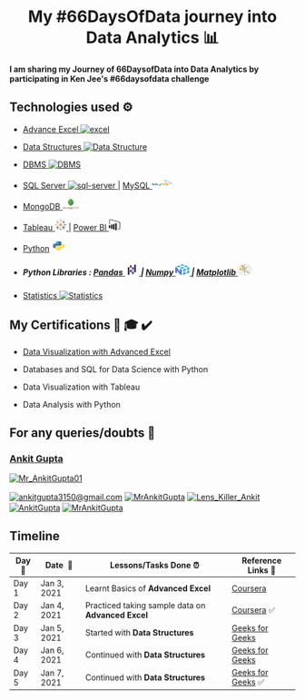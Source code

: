 <h1 align="center">My #66DaysOfData journey into Data Analytics 📊</h1>

**I am sharing my Journey of 66DaysofData into Data Analytics by participating in Ken Jee's #66daysofdata challenge** 

## Technologies used ⚙️

* <a href="https://coursera.org/share/064db4645159df788ad0b31abebf1556">Advance Excel</a><a href="https://coursera.org/share/064db4645159df788ad0b31abebf1556" target="_blank" rel="noreferrer"> <img src="https://raw.githubusercontent.com/mrankitgupta/66DaysOfData/60139fb461ef56a19afd68ea4094f6069f27ce49/icons8-microsoft-excel%20(1).svg" alt="excel" width="25" height="25"/> </a>

* <a href="https://www.javatpoint.com/data-structure-tutorial">Data Structures</a><a href="https://www.javatpoint.com/data-structure-tutorial" target="_blank" rel="noreferrer"> <img src="https://raw.githubusercontent.com/mrankitgupta/66DaysOfData/c8c040f1c85d921db317152567f331354446286a/data-line-4.svg" alt="Data Structure" width="25" height="25"/> </a>

* <a href="https://www.javatpoint.com/dbms-tutorial">DBMS</a><a href="https://www.javatpoint.com/dbms-tutorial" target="_blank" rel="noreferrer"> <img src="https://raw.githubusercontent.com/mrankitgupta/66DaysOfData/c8c040f1c85d921db317152567f331354446286a/data-base-11.svg" alt="DBMS" width="25" height="25"/> </a>

* <a href="https://www.microsoft.com/en-us/sql-server">SQL Server</a><a href="https://www.microsoft.com/en-us/sql-server" target="_blank" rel="noreferrer"> <a href="https://www.microsoft.com/en-us/sql-server" target="_blank"> <img src="https://www.svgrepo.com/show/303229/microsoft-sql-server-logo.svg" alt="sql-server" width="28" height="22"/> </a>  |
<a href="https://www.mysql.com/">MySQL</a><a href="https://www.mysql.com/" target="_blank"> <img src="https://raw.githubusercontent.com/devicons/devicon/master/icons/mysql/mysql-original-wordmark.svg" alt="mysql" width="35" height="20"/> </a>  
* <a href="https://www.mongodb.com/">MongoDB</a><a href="https://www.mongodb.com/" target="_blank" rel="noreferrer"> <img src="https://raw.githubusercontent.com/devicons/devicon/master/icons/mongodb/mongodb-original-wordmark.svg" alt="mongodb" width="30" height="20"/> </a>

* <a href="https://www.tableau.com/">Tableau</a><a href="https://www.tableau.com/" target="_blank" rel="noreferrer"> <img src="https://raw.githubusercontent.com/mrankitgupta/mrankitgupta/a768d6bf0a001f03327578ae12f8867e4056cbaf/tableau-software.svg" alt="tableau" width="20" height="20"/> </a>  |
<a href="https://powerbi.microsoft.com/en-us/">Power BI</a><a href="https://powerbi.microsoft.com/en-us/" target="_blank" rel="noreferrer"> <img src="https://raw.githubusercontent.com/mrankitgupta/mrankitgupta/a768d6bf0a001f03327578ae12f8867e4056cbaf/power-bi.svg" alt="powerbi" width="20" height="20"/> </a>

* <a href="https://www.python.org/">Python</a> <a href="https://www.python.org" target="_blank"> <img src="https://raw.githubusercontent.com/devicons/devicon/master/icons/python/python-original.svg" alt="python" width="25" height="20"/> </a>

* ##### Python Libraries : <a href="https://pandas.pydata.org/">Pandas</a><a href="https://pandas.pydata.org/" target="_blank" rel="noreferrer"> <img src="https://raw.githubusercontent.com/devicons/devicon/2ae2a900d2f041da66e950e4d48052658d850630/icons/pandas/pandas-original.svg" alt="pandas" width="25" height="20"/> </a> | <a href="https://numpy.org/">Numpy</a><a href="https://numpy.org/" target="_blank" rel="noreferrer"> <img src="https://raw.githubusercontent.com/mrankitgupta/mrankitgupta/2a582d085b324cff4917325112229027309ecae3/Numpy-logo.svg" alt="numpy" width="25" height="20"/> </a> | <a href="https://matplotlib.org/">Matplotlib</a><a href="https://matplotlib.org/" target="_blank" rel="noreferrer"> <img src="https://raw.githubusercontent.com/mrankitgupta/mrankitgupta/1331979c3208a15be2c2a6177ffc38ced3d6b434/Matplotlib_icon.svg" alt="matplotlib" width="25" height="20"/> </a> 

* <a href="https://www.coursera.org/learn/statistics-for-data-science-python">Statistics</a><a href="https://www.coursera.org/learn/statistics-for-data-science-python" target="_blank" rel="noreferrer"> <img src="https://raw.githubusercontent.com/mrankitgupta/66DaysOfData/c8c040f1c85d921db317152567f331354446286a/statistics-21.svg" alt="Statistics" width="25" height="25"/> </a>

<h2 align="left">My Certifications 📜 🎓 ✔️</h2>

- [Data Visualization with Advanced Excel](https://coursera.org/share/064db4645159df788ad0b31abebf1556)

- Databases and SQL for Data Science with Python
 
- Data Visualization with Tableau
  
- Data Analysis with Python


## For any queries/doubts 🔗

### [Ankit Gupta](https://ankitgupta.bio.link/)

<p align="left"> <a href="https://twitter.com/Mr_AnkitGupta01/" target="blank"><img src="https://img.shields.io/twitter/follow/Mr_AnkitGupta01?logo=twitter&style=for-the-badge" alt="Mr_AnkitGupta01" /></a> </p>

<a href="mailto:ankitgupta3150@gmail.com" target="blank"><img align="center" src="https://img.shields.io/badge/Gmail-D14836?style=for-the-badge&logo=gmail&logoColor=white" alt="ankitgupta3150@gmail.com" height="20" width="85" /></a>
<a href="https://www.linkedin.com/in/mrankitgupta" target="blank"><img align="center" src="https://img.shields.io/badge/-MrAnkitGupta-blue?style=flat-square&logo=Linkedin&logoColor=white&link=https://www.linkedin.com/in/mrankitgupta/" alt="MrAnkitGupta" height="20" width="100" /></a>
<a href="https://www.instagram.com/Lens_Killer_Ankit/" target="blank"><img align="center" src="https://img.shields.io/badge/-@Lens_Killer_Ankit-D7008A?style=flat-square&labelColor=D7008A&logo=Instagram&logoColor=white&link=https://www.instagram.com/Lens_Killer_Ankit/" alt="Lens_Killer_Ankit" height="20" width="110" /></a>
<a href="https://ankitgupta.bio.link/" target="blank"><img align="center" src="https://img.shields.io/badge/website-000000?style=for-the-badge&logo=About.me&logoColor=white&link=https://ankitgupta.bio.link/" alt="AnkitGupta" height="20" width="90" /></a>
<a href="https://github.com/mrankitgupta/" target="blank"><img align="center" src="https://img.shields.io/github/followers/mrankitgupta?label=Follow&style=social&link=https://github.com/mrankitgupta/" alt="MrAnkitGupta" height="20" width="90" /></a>
  
## Timeline

|**Day:pushpin:**|**Date &nbsp;:calendar:**|**Lessons/Tasks Done :alarm_clock:**| **Reference Links :link:**|
|------|-----------------|--------------------|---------------------|
|Day 1|Jan 3, 2021| Learnt Basics of **Advanced Excel** | [Coursera](https://coursera.org/share/064db4645159df788ad0b31abebf1556)|\
|Day 2|Jan 4, 2021| Practiced taking sample data on **Advanced Excel** | [Coursera](https://coursera.org/share/064db4645159df788ad0b31abebf1556) :white_check_mark:|
|Day 3|Jan 5, 2021| Started with **Data Structures** | [Geeks for Geeks](https://www.geeksforgeeks.org/data-structures/?ref=shm)| 
|Day 4|Jan 6, 2021| Continued with **Data Structures** | [Geeks for Geeks](https://www.geeksforgeeks.org/data-structures/?ref=shm)| 
|Day 5|Jan 7, 2021| Continued with **Data Structures** | [Geeks for Geeks](https://www.geeksforgeeks.org/data-structures/?ref=shm) :white_check_mark:|
 
 
 <!--
     So happy to have followed the journey through for the past 66 days.

It has really been a great learning experience and I have learnt a lot.

More importantly, I have developed the habit of learning Data Science every day no matter how small.
     -->
